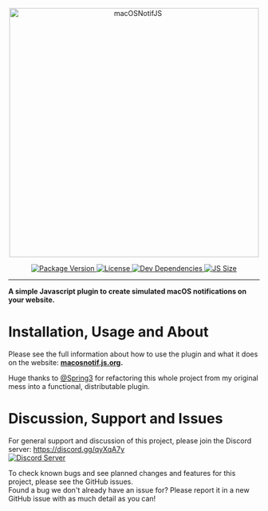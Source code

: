 <p align="center">
    <a href="https://macosnotif.js.org/">
      <img src="https://raw.githubusercontent.com/MattIPv4/macOSNotifJS/master/brand/macOSNotifJS-818x162.png" alt="macOSNotifJS" width="500"/>
  </a>
</p>

<p align="center">
    <a href="https://macosnotif.js.org/">
        <img src="https://img.shields.io/github/package-json/v/MattIPv4/macOSNotifJS.svg?style=flat-square&colorB=007aff" alt="Package Version">
    </a>
    <a href="https://github.com/MattIPv4/macOSNotifJS/tree/master/LICENSE">
        <img src="https://img.shields.io/badge/license-AGPL--3.0-007aff.svg?style=flat-square" alt="License">
    </a>
    <a href="https://david-dm.org/MattIPv4/macOSNotifJS?type=dev">
        <img src="https://img.shields.io/david/dev/MattIPv4/macOSNotifJS.svg?style=flat-square&colorB=007aff" alt="Dev Dependencies">
    </a>
    <a href="https://github.com/MattIPv4/macOSNotifJS/blob/master/dist/macOSNotif.min.js">
        <img src="https://img.shields.io/github/size/MattIPv4/macOSNotifJS/dist/macOSNotif.min.js.svg?style=flat-square&colorB=007aff" alt="JS Size">
  </a>
</p>

----

**A simple Javascript plugin to create simulated macOS notifications on your website.**

# Installation, Usage and About

Please see the full information about how to use the plugin and what it does on the website: **[macosnotif.js.org](https://macosnotif.js.org/).**

Huge thanks to [@Spring3](https://github.com/Spring3) for refactoring this whole project from my original mess into a functional, distributable plugin.

# Discussion, Support and Issues
For general support and discussion of this project, please join the Discord server: https://discord.gg/qyXqA7y \
[![Discord Server](https://discordapp.com/api/guilds/204663881799303168/widget.png?style=banner2)](https://discord.gg/qyXqA7y)

To check known bugs and see planned changes and features for this project, please see the GitHub issues.\
Found a bug we don't already have an issue for? Please report it in a new GitHub issue with as much detail as you can!
